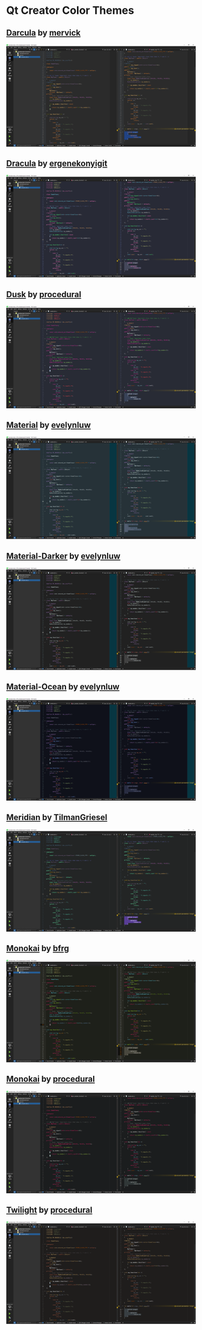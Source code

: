 # Qt Creator Color Themes

## [Darcula] by [mervick]

![Darcula][DARCULA_SCREENSHOT]

## [Dracula] by [ergenekonyigit]
![Dracula][DRACULA_SCREENSHOT]

## [Dusk] by [procedural]

![Dusk][DUSK_SCREENSHOT]

## [Material] by [evelynluw]

![Material][MATERIAL_SCREENSHOT]

## [Material-Darker] by [evelynluw]

![Material-Darker][MATERIAL_DARKER_SCREENSHOT]

## [Material-Ocean] by [evelynluw]

![Material-Ocean][MATERIAL_OCEAN_SCREENSHOT]

## [Meridian] by [TilmanGriesel]

![Meridian][MERIDIAN_SCREENSHOT]

## [Monokai] by [bfrg]

![Monokai2][MONOKAI2_SCREENSHOT]

## [Monokai] by [procedural]

![Monokai][MONOKAI_SCREENSHOT]

## [Twilight] by [procedural]

![Twilight][TWILIGHT_SCREENSHOT]

<!--- Source URLs -->
[Darcula]: https://github.com/mervick/Qt-Creator-Darcula
[Dracula]: https://github.com/dracula/qtcreator 
[Dusk]: https://github.com/procedural/qtcreator_themes
[Material]: https://github.com/evelynluw/qt-creator-material-themes
[Material-Darker]: https://github.com/evelynluw/qt-creator-material-themes
[Material-Ocean]: https://github.com/evelynluw/qt-creator-material-themes
[Meridian]: https://github.com/TilmanGriesel/qt-creator-meridian
[Monokai]: https://github.com/procedural/qtcreator_themes
[Monokai2]: https://github.com/bfrg/qtcreator-monokai
[Twilight]: https://github.com/procedural/qtcreator_themes

<!--- Author URLs -->
[bfrg]: https://github.com/bfrg
[ergenekonyigit]: https://github.com/ergenekonyigit
[evelynluw]: https://github.com/evelynluw
[mervick]: https://github.com/mervick
[procedural]: https://github.com/procedural
[TilmanGriesel]: https://github.com/TilmanGriesel

<!--- Screenshot URIs -->
[DARCULA_SCREENSHOT]: ./img/darcula-by-mervick.png
[DRACULA_SCREENSHOT]: ./img/dracula-by-ergenekonyigit.png
[DUSK_SCREENSHOT]: ./img/dusk-by-procedural.png
[MATERIAL_SCREENSHOT]: ./img/material-by-evelynluw.png
[MATERIAL_DARKER_SCREENSHOT]: ./img/material-darker-by-evelynluw.png
[MATERIAL_OCEAN_SCREENSHOT]: ./img/material-ocean-by-evelynluw.png
[MERIDIAN_SCREENSHOT]: ./img/meridian-by-tilmangriesel.png
[MONOKAI2_SCREENSHOT]: ./img/monokai-by-bfrg.png
[MONOKAI_SCREENSHOT]: ./img/monokai-by-procedural.png
[TWILIGHT_SCREENSHOT]: ./img/twilight-by-procedural.png
